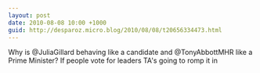 ```yaml
---
layout: post
date: 2010-08-08 10:00 +1000
guid: http://desparoz.micro.blog/2010/08/08/t20656334473.html
---
```

Why is @JuliaGillard behaving like a candidate and @TonyAbbottMHR like a Prime Minister? If people vote for leaders TA's going to romp it in
